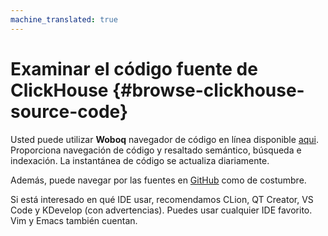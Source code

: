 ```yaml
---
machine_translated: true
---
```


# Examinar el código fuente de ClickHouse {#browse-clickhouse-source-code}

Usted puede utilizar **Woboq** navegador de código en línea disponible [aqui](https://clickhouse-test-reports.s3.yandex.net/codebrowser/html_report///ClickHouse/dbms/index.html). Proporciona navegación de código y resaltado semántico, búsqueda e indexación. La instantánea de código se actualiza diariamente.

Además, puede navegar por las fuentes en [GitHub](https://github.com/ClickHouse/ClickHouse) como de costumbre.

Si está interesado en qué IDE usar, recomendamos CLion, QT Creator, VS Code y KDevelop (con advertencias). Puedes usar cualquier IDE favorito. Vim y Emacs también cuentan.
